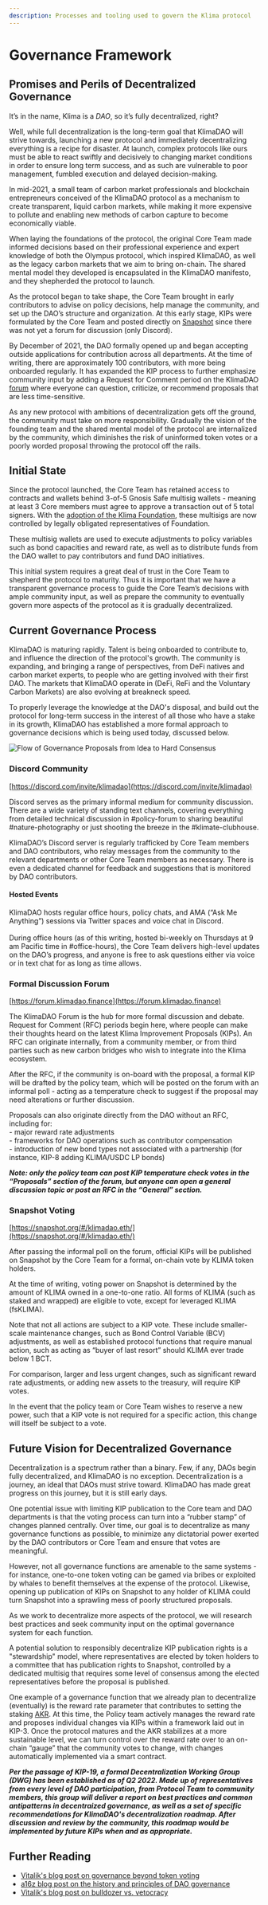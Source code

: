```yaml
---
description: Processes and tooling used to govern the Klima protocol
---
```


# Governance Framework

## Promises and Perils of Decentralized Governance <a href="#docs-internal-guid-ae4a6fe9-7fff-7aba-b99a-9e0626c1dac9" id="docs-internal-guid-ae4a6fe9-7fff-7aba-b99a-9e0626c1dac9"></a>

It’s in the name, Klima is a _DAO_, so it’s fully decentralized, right?

Well, while full decentralization is the long-term goal that KlimaDAO will strive towards, launching a new protocol and immediately decentralizing everything is a recipe for disaster. At launch, complex protocols like ours must be able to react swiftly and decisively to changing market conditions in order to ensure long term success, and as such are vulnerable to poor management, fumbled execution and delayed decision-making.

In mid-2021, a small team of carbon market professionals and blockchain entrepreneurs conceived of the KlimaDAO protocol as a mechanism to create transparent, liquid carbon markets, while making it more expensive to pollute and enabling new methods of carbon capture to become economically viable.&#x20;

When laying the foundations of the protocol, the original Core Team made informed decisions based on their professional experience and expert knowledge of both the Olympus protocol, which inspired KlimaDAO, as well as the legacy carbon markets that we aim to bring on-chain. The shared mental model they developed is encapsulated in the KlimaDAO manifesto, and they shepherded the protocol to launch.&#x20;

As the protocol began to take shape, the Core Team brought in early contributors to advise on policy decisions, help manage the community, and set up the DAO’s structure and organization. At this early stage, KIPs were formulated by the Core Team and posted directly on [Snapshot](https://snapshot.org/#/klimadao.eth) since there was not yet a forum for discussion (only Discord).

By December of 2021, the DAO formally opened up and began accepting outside applications for contribution across all departments. At the time of writing, there are approximately 100 contributors, with more being onboarded regularly. It has expanded the KIP process to further emphasize community input by adding a Request for Comment period on the KlimaDAO [forum](https://forum.klimadao.finance/t/proposals) where everyone can question, criticize, or recommend proposals that are less time-sensitive.

As any new protocol with ambitions of decentralization gets off the ground, the community must take on more responsibility. Gradually the vision of the founding team and the shared mental model of the protocol are internalized by the community, which diminishes the risk of uninformed token votes or a poorly worded proposal throwing the protocol off the rails.

## Initial State

Since the protocol launched, the Core Team has retained access to contracts and wallets behind 3-of-5 Gnosis Safe multisig wallets - meaning at least 3 Core members must agree to approve a transaction out of 5 total signers. With the [adoption of the Klima Foundation](https://forum.klimadao.finance/d/290-kip-53-klima-foundation), these multisigs are now controlled by legally obligated representatives of  Foundation.&#x20;

These multisig wallets are used to execute adjustments to policy variables such as bond capacities and reward rate, as well as to distribute funds from the DAO wallet to pay contributors and fund DAO initiatives.

This initial system requires a great deal of trust in the Core Team to shepherd the protocol to maturity. Thus it is important that we have a transparent governance process to guide the Core Team’s decisions with ample community input, as well as prepare the community to eventually govern more aspects of the protocol as it is gradually decentralized.

## Current Governance Process

KlimaDAO is maturing rapidly. Talent is being onboarded to contribute to, and influence the direction of the protocol's growth. The community is expanding, and bringing a range of perspectives, from DeFi natives and carbon market experts, to people who are getting involved with their first DAO. The markets that KlimaDAO operate in (DeFi, ReFi and the Voluntary Carbon Markets) are also evolving at breakneck speed.

To properly leverage the knowledge at the DAO's disposal, and build out the protocol for long-term success in the interest of all those who have a stake in its growth, KlimaDAO has established a more formal approach to governance decisions which is being used today, discussed below.&#x20;

![Flow of Governance Proposals from Idea to Hard Consensus](../.gitbook/assets/KlimaDAO\_governance\_v2.png)

### Discord Community

[https://discord.com/invite/klimadao](https://discord.com/invite/klimadao)

Discord serves as the primary informal medium for community discussion. There are a wide variety of standing text channels, covering everything from detailed technical discussion in #policy-forum to sharing beautiful #nature-photography or just shooting the breeze in the #klimate-clubhouse.

KlimaDAO’s Discord server is regularly trafficked by Core Team members and DAO contributors, who relay messages from the community to the relevant departments or other Core Team members as necessary. There is even a dedicated channel for feedback and suggestions that is monitored by DAO contributors.&#x20;

#### Hosted Events

KlimaDAO hosts regular office hours, policy chats, and AMA (“Ask Me Anything”) sessions via Twitter spaces and voice chat in Discord.\
\
During office hours (as of this writing, hosted bi-weekly on Thursdays at 9 am Pacific time in #office-hours), the Core Team delivers high-level updates on the DAO’s progress, and anyone is free to ask questions either via voice or in text chat for as long as time allows.&#x20;

### Formal Discussion Forum

[https://forum.klimadao.finance](https://forum.klimadao.finance)

The KlimaDAO Forum is the hub for more formal discussion and debate.  Request for Comment (RFC) periods begin here, where people can make their thoughts heard on the latest Klima Improvement Proposals (KIPs).  An RFC can originate internally, from a community member, or from third parties such as new carbon bridges who wish to integrate into the Klima ecosystem.&#x20;

After the RFC, if the community is on-board with the proposal, a formal KIP will be drafted by the policy team, which will be posted on the forum with an informal poll - acting as a temperature check to suggest if the proposal may need alterations or further discussion.&#x20;

Proposals can also originate directly from the DAO without an RFC, including for:\
\- major reward rate adjustments\
\- frameworks for DAO operations such as contributor compensation\
\- introduction of new bond types not associated with a partnership (for instance, KIP-8 adding KLIMA/USDC LP bonds)

_**Note: only the policy team can post KIP temperature check votes in the “Proposals” section of the forum, but anyone can open a general discussion topic or post an RFC in the “General” section.**_

### Snapshot Voting

[https://snapshot.org/#/klimadao.eth/](https://snapshot.org/#/klimadao.eth/)

After passing the informal poll on the forum, official KIPs will be published on Snapshot by the Core Team for a formal, on-chain vote by KLIMA token holders.&#x20;

At the time of writing, voting power on Snapshot is determined by the amount of KLIMA owned in a one-to-one ratio. All forms of KLIMA (such as staked and wrapped) are eligible to vote, except for leveraged KLIMA (fsKLIMA).

Note that not all actions are subject to a KIP vote. These include smaller-scale maintenance changes, such as Bond Control Variable (BCV) adjustments, as well as established protocol functions that require manual action, such as acting as “buyer of last resort” should KLIMA ever trade below 1 BCT.&#x20;

For comparison, larger and less urgent changes, such as significant reward rate adjustments, or adding new assets to the treasury, will require KIP votes.

In the event that the policy team or Core Team wishes to reserve a new power, such that a KIP vote is not required for a specific action, this change will itself be subject to a vote.

## Future Vision for Decentralized Governance

Decentralization is a spectrum rather than a binary. Few, if any, DAOs begin fully decentralized, and KlimaDAO is no exception. Decentralization is a journey, an ideal that DAOs must strive toward. KlimaDAO has made great progress on this journey, but it is still early days.&#x20;

One potential issue with limiting KIP publication to the Core team and DAO departments is that the voting process can turn into a “rubber stamp” of changes planned centrally. Over time, our goal is to decentralize as many governance functions as possible, to minimize any dictatorial power exerted by the DAO contributors or Core Team and ensure that votes are meaningful.&#x20;

However, not all governance functions are amenable to the same systems - for instance, one-to-one token voting can be gamed via bribes or exploited by whales to benefit themselves at the expense of the protocol. Likewise, opening up publication of KIPs on Snapshot to any holder of KLIMA could turn Snapshot into a sprawling mess of poorly structured proposals.&#x20;

As we work to decentralize more aspects of the protocol, we will research best practices and seek community input on the optimal governance system for each function.&#x20;

A potential solution to responsibly decentralize KIP publication rights is a "stewardship" model, where representatives are elected by token holders to a committee that has publication rights to Snapshot, controlled by a dedicated multisig that requires some level of consensus among the elected representatives before the proposal is published.

One example of a governance function that we already plan to decentralize (eventually) is the reward rate parameter that contributes to setting the staking [AKR](../references/glossary.md#akr). At this time, the Policy team actively manages the reward rate and proposes individual changes via KIPs within a framework laid out in KIP-3. Once the protocol matures and the AKR stabilizes at a more sustainable level, we can turn control over the reward rate over to an on-chain “gauge” that the community votes to change, with changes automatically implemented via a smart contract.

_**Per the passage of KIP-19, a formal Decentralization Working Group (DWG) has been established as of Q2 2022. Made up of representatives from every level of DAO participation, from Protocol Team to community members, this group will deliver a report on best practices and common antipatterns in decentraized governance, as well as a set of specific recommendations for KlimaDAO's decentralization roadmap. After discussion and review by the community, this roadmap would be implemented by future KIPs when and as appropriate.**_

## Further Reading

* [Vitalik's blog post on governance beyond token voting](https://vitalik.ca/general/2021/08/16/voting3.html)
* [a16z blog post on the history and principles of DAO governance](https://future.a16z.com/building-and-running-a-dao-why-governance-matters/)
* [Vitalik's blog post on bulldozer vs. vetocracy](https://vitalik.eth.limo/general/2021/12/19/bullveto.html)
